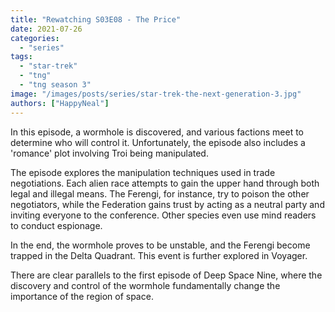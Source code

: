 ```yaml
---
title: "Rewatching S03E08 - The Price"
date: 2021-07-26
categories: 
  - "series"
tags: 
  - "star-trek"
  - "tng"
  - "tng season 3"
image: "/images/posts/series/star-trek-the-next-generation-3.jpg"
authors: ["HappyNeal"]
---
```

In this episode, a wormhole is discovered, and various factions meet to determine who will control it. Unfortunately, the episode also includes a 'romance' plot involving Troi being manipulated.

The episode explores the manipulation techniques used in trade negotiations. Each alien race attempts to gain the upper hand through both legal and illegal means. The Ferengi, for instance, try to poison the other negotiators, while the Federation gains trust by acting as a neutral party and inviting everyone to the conference. Other species even use mind readers to conduct espionage.

In the end, the wormhole proves to be unstable, and the Ferengi become trapped in the Delta Quadrant. This event is further explored in Voyager.

There are clear parallels to the first episode of Deep Space Nine, where the discovery and control of the wormhole fundamentally change the importance of the region of space.
